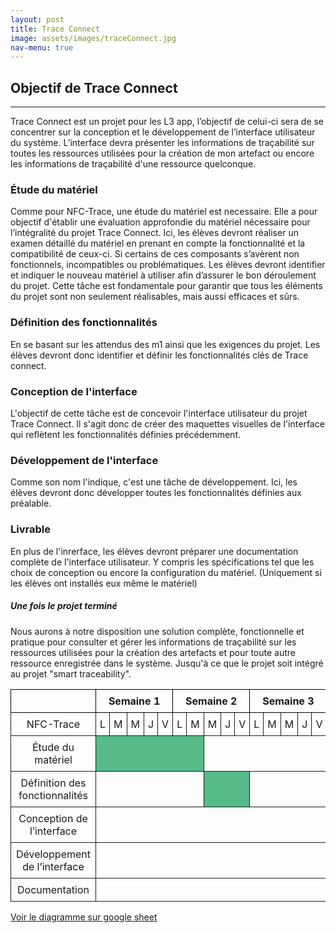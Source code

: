 ```yaml
---
layout: post
title: Trace Connect
image: assets/images/traceConnect.jpg
nav-menu: true
---
```


<h2 id="content">Objectif de Trace Connect</h2>
<hr />
<p> Trace Connect est un projet pour les L3 app, l’objectif de celui-ci sera de se concentrer sur la conception et le développement de l’interface utilisateur du système. L’interface devra présenter les informations de traçabilité sur toutes les ressources utilisées pour la création de mon artefact ou encore les informations de traçabilité d'une ressource quelconque.</p>
<div class="row">
	<div class="10u 12u$(medium)">
		<h3>Étude du matériel</h3>
		<p>Comme pour NFC-Trace, une étude du matériel est necessaire. Elle a pour objectif d'établir une évaluation approfondie du matériel nécessaire pour l’intégralité du projet Trace Connect. Ici, les élèves devront réaliser un examen détaillé du matériel en prenant en compte la fonctionnalité et la compatibilité de ceux-ci. Si certains de ces composants s’avèrent non fonctionnels, incompatibles ou problématiques. Les élèves devront identifier et indiquer le nouveau matériel à utiliser afin d’assurer le bon déroulement du projet. Cette tâche est fondamentale pour garantir que tous les éléments du projet sont non seulement réalisables, mais aussi efficaces et sûrs.
</p>
	</div>
	<div class="10u$ 12u$(medium)">
		<h3>Définition des fonctionnalités</h3>
		<p>En se basant sur les attendus des m1 ainsi que les exigences du projet. Les élèves devront donc identifier et définir les fonctionnalités clés de Trace connect.</p>
	</div>


  
<div class="4u 12u$(medium)">
		<h3>Conception de l'interface</h3>
		<p> L'objectif de cette tâche est de concevoir l'interface utilisateur du projet Trace Connect. Il s'agit donc de créer des maquettes visuelles de l'interface qui reflètent les fonctionnalités définies précédemment.</p>
	</div>
	<div class="4u 12u$(medium)">
		<h3>Développement de l'interface</h3>
		<p> Comme son nom l'indique, c'est une tâche de développement. Ici, les élèves devront donc développer toutes les fonctionnalités définies aux préalable.</p>
	</div>
	<div class="4u$ 12u$(medium)">
		<h3>Livrable</h3>
		<p>En plus de l'inrerface, les élèves devront préparer une documentation complète de l'interface utilisateur. Y compris les spécifications tel que les choix de conception ou encore la configuration du matériel. (Uniquement si les élèves ont installés eux même le matériel)</p>
	</div>

 <h5>Une fois le projet terminé</h5>
 <div class="box">
	<p>Nous aurons à notre disposition une solution complète, fonctionnelle et pratique pour consulter et gérer les informations de traçabilité sur les ressources utilisées pour la création des artefacts et pour toute autre ressource enregistrée dans le système. Jusqu'à ce que le projet soit intégré au projet "smart traceability".</p>
</div>



<head>
    <style>
        table {
            border-collapse: collapse;
            width: 100%;
        }
        th,
        td {
            border: 1px solid black;
            padding: 8px;
            text-align: center;
        }
        td.task {
            background-color: #57BB8A;
        }
        td.day {
            padding: 6px;
        }
        td {
            border: 1px solid #1b1b1b;
        }
    </style>
</head>

<body>
    <div class="scroll">
        <table>
            <tr>
                <th></th>
                <th colspan="5" class="week">Semaine 1</th>
                <th colspan="5" class="week">Semaine 2</th>
                <th colspan="5" class="week">Semaine 3</th>
                <th colspan="5" class="week">Semaine 4</th>
                <th colspan="5" class="week">Semaine 5</th>
                <th colspan="5" class="week">Semaine 6</th>
                <th colspan="5" class="week">Semaine 7</th>
                <th colspan="5" class="week">Semaine 8</th>
                <th colspan="5" class="week">Semaine 9</th>
                <!-- Ajoutez d'autres semaines ici -->
            </tr>
            <tr>
                <td>NFC-Trace</td>
                <td class="day">L</td>
                <td class="day">M</td>
                <td class="day">M</td>
                <td class="day">J</td>
                <td class="day">V</td>
                <td class="day">L</td>
                <td class="day">M</td>
                <td class="day">M</td>
                <td class="day">J</td>
                <td class="day">V</td>
                <td class="day">L</td>
                <td class="day">M</td>
                <td class="day">M</td>
                <td class="day">J</td>
                <td class="day">V</td>
                <td class="day">L</td>
                <td class="day">M</td>
                <td class="day">M</td>
                <td class="day">J</td>
                <td class="day">V</td>
                <td class="day">L</td>
                <td class="day">M</td>
                <td class="day">M</td>
                <td class="day">J</td>
                <td class="day">V</td>
                <td class="day">L</td>
                <td class="day">M</td>
                <td class="day">M</td>
                <td class="day">J</td>
                <td class="day">V</td>
                <td class="day">L</td>
                <td class="day">M</td>
                <td class="day">M</td>
                <td class="day">J</td>
                <td class="day">V</td>
                <td class="day">L</td>
                <td class="day">M</td>
                <td class="day">M</td>
                <td class="day">J</td>
                <td class="day">V</td>
                <td class="day">L</td>
                <td class="day">M</td>
                <td class="day">M</td>
                <td class="day">J</td>
                <td class="day">V</td>
            </tr>
            <!-- Ligne pour chaque tâche -->
            <tr>
                <td>Étude du matériel</td>
                <td colspan="7" class="task"></td>
                <td colspan="40"></td>
            </tr>
            <tr>
                <td>Définition des fonctionnalités</td>
                <td colspan="7"></td>
                <td colspan="3" class="task"></td>
                <td colspan="40"></td>
            </tr>
            <tr>
                <td>Conception de l’interface</td>
                <td colspan="15"></td>
                <td colspan="5" class="task"></td>
                <td colspan="40"></td>
            </tr>
            <tr>
                <td>Développement de l’interface</td>
                <td colspan="20"></td>
                <td colspan="8" class="task"></td>
                <td colspan="40"></td>
            </tr>
            <tr>
                <td>Documentation</td>
                <td colspan="28"></td>
                <td colspan="8" class="task"></td>
                <td colspan="40"></td>
            </tr>
        </table>
      <a href="https://docs.google.com/spreadsheets/d/1n8Yd__z0773qt-cNkLsTYXXuelVUgRiy4jZWDAqDDBY/edit#gid=1154370845" target="_blank"><p>Voir le diagramme sur google sheet</p> </a>
    </div>
</body>

